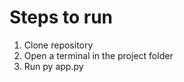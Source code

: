 <h1>Steps to run</h1>
</hr>
<ol>
<li>Clone repository</li>
<li>Open a terminal in the project folder</l1>
<li>Run py app.py</li>
</ol>
</hr>